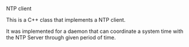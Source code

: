 
NTP client

This is a C++ class that implements a NTP client.

It was implemented for a daemon that can coordinate a system time with the NTP Server through given period of time.
